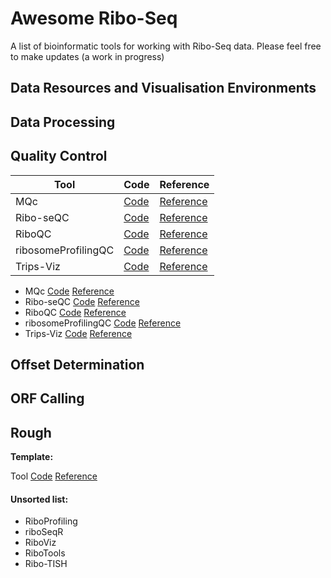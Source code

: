 # Awesome Ribo-Seq
A list of bioinformatic tools for working with Ribo-Seq data. Please feel free to make updates 
(a work in progress)



## Data Resources and Visualisation Environments 

## Data Processing 

## Quality Control 
| Tool                  | Code                                                  | Reference     |
| -------------         | -------------                                         | ------------- |
| MQc                   |  [Code](https://github.com/Biobix/mQC)                |  [Reference](https://doi.org/10.1016/j.cmpb.2018.10.018)         |
| Ribo-seQC             |  [Code](https://github.com/ohlerlab/RiboseQC)         |  [Reference](https://doi.org/10.1101/601468)         |
| RiboQC                |  [Code](https://github.com/carinelegrand/RiboVIEW)    |  [Reference](10.1093/nar/gkz1074)         |
| ribosomeProfilingQC   |  [Code](https://rdrr.io/bioc/ribosomeProfilingQC/)    |  [Reference](10.18129/B9.bioc.ribosomeProfilingQC)         |
| Trips-Viz             |  [Code](https://github.com/riboseqorg/Trips-Viz)      |  [Reference](https://pubmed.ncbi.nlm.nih.gov/33950201/)         |


- MQc                   [Code](https://github.com/Biobix/mQC)   [Reference](https://doi.org/10.1016/j.cmpb.2018.10.018)
- Ribo-seQC             [Code](https://github.com/ohlerlab/RiboseQC)  [Reference](https://doi.org/10.1101/601468)
- RiboQC                [Code](https://github.com/carinelegrand/RiboVIEW)  [Reference](10.1093/nar/gkz1074)
- ribosomeProfilingQC   [Code](https://rdrr.io/bioc/ribosomeProfilingQC/)  [Reference](10.18129/B9.bioc.ribosomeProfilingQC)
- Trips-Viz             [Code](https://github.com/riboseqorg/Trips-Viz) [Reference](https://pubmed.ncbi.nlm.nih.gov/33950201/)

## Offset Determination

## ORF Calling



## Rough 

**Template:**

Tool   [Code]()  [Reference]()

#### Unsorted list:
- RiboProfiling
- riboSeqR
- RiboViz
- RiboTools
- Ribo-TISH
